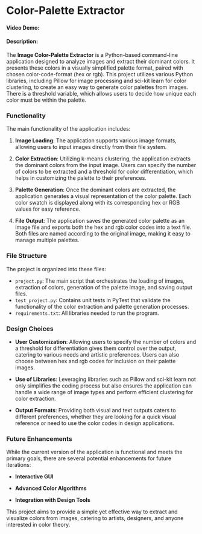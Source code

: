 # Color-Palette Extractor
#### Video Demo: [<URL HERE>](https://youtu.be/Mj71CkwLdmE)

#### Description:
The **Image Color-Palette Extractor** is a Python-based command-line application designed to analyze images and extract their dominant colors. It presents these colors in a visually simplified palette format, paired with chosen color-code-format (hex or rgb). This project utilizes various Python libraries, including Pillow for image processing and sci-kit learn for color clustering, to create an easy way to generate color palettes from images. There is a threshold variable, which allows users to decide how unique each color must be within the palette.

### Functionality
The main functionality of the application includes:

1. **Image Loading**: The application supports various image formats, allowing users to input images directly from their file system.
   
2. **Color Extraction**: Utilizing k-means clustering, the application extracts the dominant colors from the input image. Users can specify the number of colors to be extracted and a threshold for color differentiation, which helps in customizing the palette to their preferences.

3. **Palette Generation**: Once the dominant colors are extracted, the application generates a visual representation of the color palette. Each color swatch is displayed along with its corresponding hex or RGB values for easy reference.

4. **File Output**: The application saves the generated color palette as an image file and exports both the hex and rgb color codes into a text file. Both files are named according to the original image, making it easy to manage multiple palettes.

### File Structure
The project is organized into these files:

- `project.py`: The main script that orchestrates the loading of images, extraction of colors, generation of the palette image, and saving output files.
- `test_project.py`: Contains unit tests in PyTest that validate the functionality of the color extraction and palette generation processes. 
- `requirements.txt`: All libraries needed to run the program.

### Design Choices

- **User Customization**: Allowing users to specify the number of colors and a threshold for differentiation gives them control over the output, catering to various needs and artistic preferences. Users can also choose between hex and rgb codes for inclusion on their palette images.

- **Use of Libraries**: Leveraging libraries such as Pillow and sci-kit learn not only simplifies the coding process but also ensures the application can handle a wide range of image types and perform efficient clustering for color extraction.

- **Output Formats**: Providing both visual and text outputs caters to different preferences, whether they are looking for a quick visual reference or need to use the color codes in design applications.

### Future Enhancements
While the current version of the application is functional and meets the primary goals, there are several potential enhancements for future iterations:

- **Interactive GUI**

- **Advanced Color Algorithms**

- **Integration with Design Tools**

This project aims to provide a simple yet effective way to extract and visualize colors from images, catering to artists, designers, and anyone interested in color theory.
